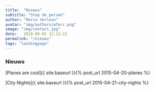 ```yaml
---
title:  "Nieuws"
subtitle: "Stop de persen"
author: "Marco Verleun"
avatar: "img/authors/wferr.png"
image: "img/contact.jpg"
date:   2018-06-01 12:12:12
permalink: "/nieuws"
tags: "landingpage"
---
```


### Nieuws
[Planes are cool]{{ site.baseurl }}{% post_url 2015-04-20-planes %}

[City Nights]{{ site.baseurl }}{% post_url 2015-04-21-city-nights %}

